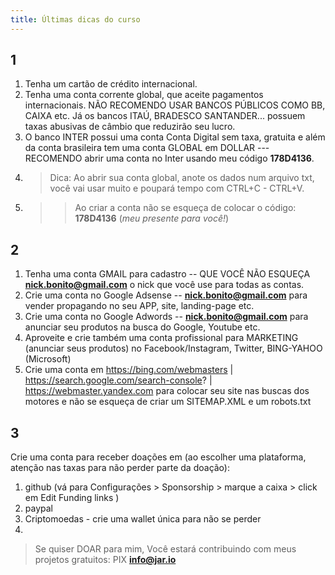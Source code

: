 ```yaml
---
title: Últimas dicas do curso
---
```

## 1


1. Tenha um cartão de crédito internacional.
2. Tenha uma conta corrente global, que aceite pagamentos internacionais. NÃO RECOMENDO USAR BANCOS PÚBLICOS COMO BB, CAIXA etc. Já os bancos ITAÚ, BRADESCO SANTANDER... possuem taxas abusivas de câmbio que reduzirão seu lucro.
3. O banco INTER possui uma conta Conta Digital sem taxa, gratuita e além da conta brasileira tem uma conta GLOBAL em DOLLAR --- RECOMENDO abrir uma conta no Inter usando meu código **178D4136**.
4. > Dica: Ao abrir sua conta global, anote os dados num arquivo txt, você vai usar muito e poupará tempo com CTRL+C - CTRL+V. 
5. >> Ao criar a conta não se esqueça de colocar o código: **178D4136**  (*meu presente para você!*)



## 2
1. Tenha uma conta GMAIL para cadastro -- QUE VOCÊ NÃO ESQUEÇA **nick.bonito@gmail.com** o nick que você use para todas as contas.
2. Crie uma conta no Google Adsense -- **nick.bonito@gmail.com** para vender propagando no seu APP, site, landing-page etc.
3. Crie uma conta no Google Adwords -- **nick.bonito@gmail.com** para anunciar seu produtos na busca do Google, Youtube etc.
4. Aproveite e crie também uma conta profissional para MARKETING (anunciar seus produtos) no Facebook/Instagram, Twitter, BING-YAHOO (Microsoft)
5. Crie uma conta em https://bing.com/webmasters | https://search.google.com/search-console? |   https://webmaster.yandex.com para colocar seu site nas buscas dos motores e não se esqueça de criar um SITEMAP.XML e um robots.txt


## 3
Crie uma conta para receber doações em (ao escolher uma plataforma, atenção nas taxas para não perder parte da doação):

1. github (vá para Configurações > Sponsorship > marque a caixa > click em Edit Funding links )
2. paypal
3. Criptomoedas - crie uma wallet única para não se perder
4. 
> Se quiser DOAR para mim, Você estará contribuindo com meus projetos gratuitos: PIX **info@jar.io**
